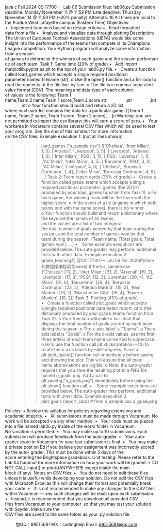 java c
Fall 2024 CS 17700 — Lab 06 
Submission files:  lab06.py
Submission deadline: Monday November 11 @ 11:59 PM
Late deadline: Thursday November 14 @ 11:59 PM (–20% penalty)
Attempts:  10
All times are local to the Purdue West Lafayette campus (Eastern Time) 
Objectives: 
•   Implement functions based on design criteria
•   Read formatted data from a file
•   Analyze and visualize data through plotting
Description: The Union of European Football Associations (UEFA) would like some insight into the performance of the teams that compete in its Champions League competition. Your Python program will analyze score information from a season of games to determine the winners of each game and the season performance of each team.
Task 1: Game time (20% of grade)
•   Add import matplotlib.pyplot as plt to the top of your lab06.py file.
•   Create a function called load_games which accepts a single required positional parameter named filename (str).
o Use the open() function and a for loop to read the contents of the file line-by-line.
o The file is in comma-separated value format (CSV). The meaning and data type of each column of values is the following:
Team 1 name,Team 2 name,Team 1 score,Team 2 score
str                ,str               ,int               ,int
o Your function should build and return a 2D list, where each sub-list contains the data for a particular game.
[[Team 1 name, Team 2 name, Team 1 score, Team 2 score], ...]o Warning: you are not permitted to import the csv library; this will earn a score of zero.
•   Your workarea in Vocareum contains several CSV files which will be used to test your program. See the end of this handout for more information on the CSV files.
Example execution 1: (not all lines shown)
>>> load_games ("s_sample.csv")
[['Chelsea', 'Inter Milan', 1, 0],
['Arsenal', 'Liverpool', 3, 5],
['Liverpool', 'Arsenal', 1, 0],
['Inter Milan', 'PSG', 3, 5],
['PSG', 'Juventus', 1, 1],
['AC Milan', 'Inter Milan', 3, 5],
['Barcelona', 'PSG', 3, 0],
['AC Milan', 'Liverpool', 4, 0],
['Chelsea', 'Borussia Dortmund', 1, 4],
['Inter Milan', 'Borussia Dortmund', 4, 5],
...]
Task 2: Team report cards (35% of grade)
•   Create a function called grade_teams which accepts a single required positional parameter: games (the 2D list produced by your load_games function from Task 1).
o For each game, the winning team will be the team with the higher score.
o In the event of a tie (a game in which both teams end with the same score), there is no winner.
o Your function should build and return a dictionary where the keys are the names of all  teams, and the values are a list of two integers: the total number of goals scored by that team during the season, and the total number of games won by that team during the season.
{Team name: [Total goals, Total games won], ...}
•    Some example executions are provided below. The auto-grader may perform. additional tests with other data.
Example execution 2: 
>>> grade_teams(g代 写CS 17700 — Lab 06 Fall 2024Python
代做程序编程语言ames) # from s_sample.csv
{'Chelsea': [10, 2],
'Inter Milan': [31, 2],
'Arsenal': [19, 2],
'Liverpool': [17, 3],
'PSG': [12, 3],
'Juventus': [20, 4],
'AC Milan': [31, 6],
'Barcelona': [29, 4],
'Borussia Dortmund': [23, 4],
'Atletico Madrid': [15, 3],
'Real Madrid': [16, 2],
'Manchester City': [16, 4],
'Bayern Munich': [18, 2]}
Task 3: Plotting (45% of grade)
•   Create a function called plot_goals which accepts a single required positional parameter: report_card (the dictionary produced by your grade_teams function from Task 2).
o Your function will make a bar chart that displays the total number of goals scored by each team during the season.
o The x-axis label is "Teams".
o The y-axis label is "Goals".
o For the x-axis values, use the first three letters of each team name converted to uppercase.
o Hint: use the function call plt.xticks(rotation=-45) to rotate the x-axis labels by –45º degrees. Place a plt.tight_layout() function call immediately before saving and showing the plot. This will ensure that all team name abbreviations are legible. 
o Note: the auto-grader requires that you save the resulting plot to a PNG file named o_goals.png. Add a call to plt.savefig("o_goals.png") immediately before using the plt.show() function call.
•    Some example executions are provided below. The auto-grader may perform. additional tests with other data.
Example execution 3: 
>>> plot_goals (report_card) # from s_sample.csv
o_goals.png 

Policies: 
• Review the syllabus for policies regarding extensions and academic integrity. 
•   All submissions must be made through Vocareum. No work will be accepted via any other method.
•   Your code must be placed into a file named lab06.py inside of the work/ folder in Vocareum. No variation is permitted.
•   You may make up to 10 submissions. Each submission will produce feedback from the auto-grader.
•   Your auto-grader score in Vocareum for your last submission is final.
•   You may make a private post on Ed if you believe your assignment was incorrectly scored by the auto- grader. This must be done within 5 days of the score entering the Brightspace gradebook.
Unit testing: Please refer to the Lab 04 handout for more information on how your work will be graded.
• DO NOT CALL input() or print()ANYWHERE except inside the   main   block (if any). Notes on CSV files: 
•   You do not need to edit these files unless it is useful while developing your solution. Do not edit the CSV files with Microsoft Excel as this will change their format and potentially break your code.
•   It is not recommended to make any changes to the CSV files within Vocareum — any such changes will be reset upon each submission.
•   Instead, it is recommended that you download all provided CSV files from Vocareum to your computer  so that you may test your solution with Spyder. Make sure the CSV files are saved to the same folder as your .py solution file.







         
加QQ：99515681  WX：codinghelp  Email: 99515681@qq.com
